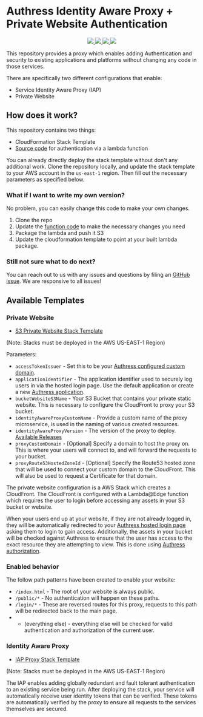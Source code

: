# Authress Identity Aware Proxy + Private Website Authentication

<p align="center">
    <a href="https://github.com/Authress/identity-aware-proxy/actions" alt="Authress build">
      <img src="https://github.com/authress/identity-aware-proxy/actions/workflows/build.yml/badge.svg">
    </a>
    <a href="./LICENSE" alt="apache 2.0 license">
      <img src="https://img.shields.io/badge/license-Apache%202.0-blue.svg">
    </a>
    <a href="https://authress.io" alt="AWS Serverless Application">
        <img src="https://img.shields.io/badge/AWS%20Serverless%20Application-Identity%20Aware%20Proxy-623CE4">
    </a>
    <a href="https://authress.io/community" alt="Authress build">
      <img src="https://img.shields.io/badge/community-Authress-fbaf0b.svg">
    </a>
</p>

This repository provides a proxy which enables adding Authentication and security to existing applications and platforms without changing any code in those services.

There are specifically two different configurations that enable:

* Service Identity Aware Proxy (IAP)
* Private Website

## How does it work?
This repository contains two things:
* CloudFormation Stack Template
* [Source code](/src) for authentication via a lambda function

You can already directly deploy the stack template without don't any additional work. Clone the repository locally, and update the stack template to your AWS account in the `us-east-1` region. Then fill out the necessary parameters as specified below.

### What if I want to write my own version?

No problem, you can easily change this code to make your own changes.

1. Clone the repo
2. Update the [function code](./src) to make the necessary changes you need
3. Package the lambda and push it S3
4. Update the cloudformation template to point at your built lambda package.

### Still not sure what to do next?
You can reach out to us with any issues and questions by filing an [GitHub issue](https://github.com/Authress/identity-aware-proxy/issues). We are responsive to all issues!

## Available Templates

### Private Website

* [S3 Private Website Stack Template](./templates/privateWebsiteStackTemplate.json)

(Note: Stacks must be deployed in the AWS US-EAST-1 Region)

Parameters:
* `accessTokenIssuer` - Set this to be your [Authress configured custom domain](https://authress.io/app/#/settings?focus=domain).
* `applicationIdentifier` - The application identifier used to securely log users in via the hosted login page. Use the default application or create a new [Authress application](https://authress.io/app/#/settings?focus=applications).
* `bucketWebsiteS3Name` - Your S3 Bucket that contains your private static website. This is necessary to configure the CloudFront to proxy your S3 bucket.
* `identityAwareProxyCustomName` - Provide a custom name of the proxy microservice, is used in the naming of various created resources.
* `identityAwareProxyVersion` - The version of the proxy to deploy. [Available Releases](https://github.com/Authress/identity-aware-proxy/tags)
* `proxyCustomDomain` - [Optional] Specify a domain to host the proxy on. This is where your users will connect to, and will forward the requests to your bucket.
* `proxyRoute53HostedZoneId` - [Optional] Specify the Route53 hosted zone that will be used to connect your custom domain to the CloudFront. This will also be used to request a Certificate for that domain.

The private website configuration is a AWS Stack which creates a CloudFront. The CloudFront is configured with a Lambda@Edge function which requires the user to login before accessing any assets in your S3 bucket or website.

When your users end up at your website, if they are not already logged in, they will be automatically redirected to your [Authress hosted login page](https://authress.io/knowledge-base/docs/authentication/user-authentication) asking them to login to gain access. Additionally, the assets in your bucket will be checked against Authress to ensure that the user has access to the exact resource they are attempting to view. This is done using [Authress authorization](https://authress.io/knowledge-base/docs/category/authorization).

### Enabled behavior

The follow path patterns have been created to enable your website:
* `/index.html` - The root of your website is always public.
* `/public/*` - No authentication will happen on these paths.
* `/login/*` - These are reversed routes for this proxy, requests to this path will be redirected back to the main page.
* - (everything else) - everything else will be checked for valid authentication and authorization of the current user.


### Identity Aware Proxy

* [IAP Proxy Stack Template](./templates/privateWebsiteStackTemplate.json)

(Note: Stacks must be deployed in the AWS US-EAST-1 Region)

The IAP enables adding globally redundant and fault tolerant authentication to an existing service being run. After deploying the stack, your service will automatically receive user identity tokens that can be verified. These tokens are automatically verified by the proxy to ensure all requests to the services themselves are secured.
